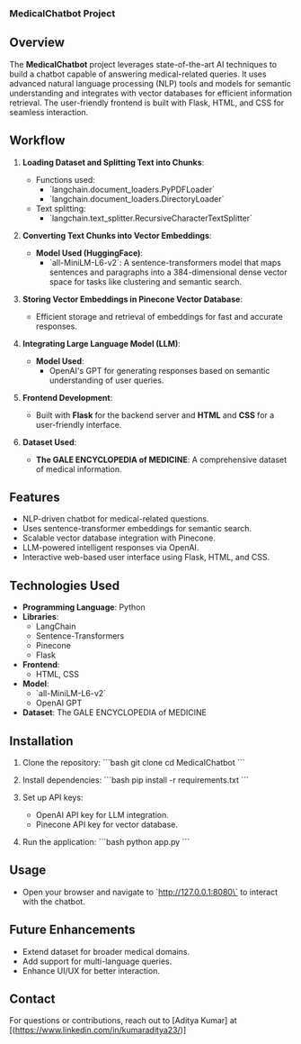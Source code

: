 ### MedicalChatbot Project

## Overview
The **MedicalChatbot** project leverages state-of-the-art AI techniques to build a chatbot capable of answering medical-related queries. It uses advanced natural language processing (NLP) tools and models for semantic understanding and integrates with vector databases for efficient information retrieval. The user-friendly frontend is built with Flask, HTML, and CSS for seamless interaction.

## Workflow
1. **Loading Dataset and Splitting Text into Chunks**:
   - Functions used:
     - \`langchain.document_loaders.PyPDFLoader\`
     - \`langchain.document_loaders.DirectoryLoader\`
   - Text splitting:
     - \`langchain.text_splitter.RecursiveCharacterTextSplitter\`

2. **Converting Text Chunks into Vector Embeddings**:
   - **Model Used (HuggingFace)**:
     - \`all-MiniLM-L6-v2\`: A sentence-transformers model that maps sentences and paragraphs into a 384-dimensional dense vector space for tasks like clustering and semantic search.

3. **Storing Vector Embeddings in Pinecone Vector Database**:
   - Efficient storage and retrieval of embeddings for fast and accurate responses.

4. **Integrating Large Language Model (LLM)**:
   - **Model Used**:
     - OpenAI's GPT for generating responses based on semantic understanding of user queries.

5. **Frontend Development**:
   - Built with **Flask** for the backend server and **HTML** and **CSS** for a user-friendly interface.

6. **Dataset Used**:
   - **The GALE ENCYCLOPEDIA of MEDICINE**: A comprehensive dataset of medical information.

## Features
- NLP-driven chatbot for medical-related questions.
- Uses sentence-transformer embeddings for semantic search.
- Scalable vector database integration with Pinecone.
- LLM-powered intelligent responses via OpenAI.
- Interactive web-based user interface using Flask, HTML, and CSS.

## Technologies Used
- **Programming Language**: Python
- **Libraries**:
  - LangChain
  - Sentence-Transformers
  - Pinecone
  - Flask
- **Frontend**:
  - HTML, CSS
- **Model**:
  - \`all-MiniLM-L6-v2\`
  - OpenAI GPT
- **Dataset**: The GALE ENCYCLOPEDIA of MEDICINE

## Installation
1. Clone the repository:
   \`\`\`bash
   git clone <repository-link>
   cd MedicalChatbot
   \`\`\`

2. Install dependencies:
   \`\`\`bash
   pip install -r requirements.txt
   \`\`\`

3. Set up API keys:
   - OpenAI API key for LLM integration.
   - Pinecone API key for vector database.

4. Run the application:
   \`\`\`bash
   python app.py
   \`\`\`

## Usage
- Open your browser and navigate to \`http://127.0.0.1:8080\` to interact with the chatbot.

## Future Enhancements
- Extend dataset for broader medical domains.
- Add support for multi-language queries.
- Enhance UI/UX for better interaction.

## Contact
For questions or contributions, reach out to [Aditya Kumar] at [(https://www.linkedin.com/in/kumaraditya23/)]
